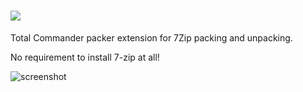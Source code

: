 # [![](https://img.shields.io/chocolatey/v/tcp-7zip.svg?color=red&label=tcp-7zip)](https://chocolatey.org/packages/tcp-7zip)

Total Commander packer extension for 7Zip packing and unpacking.

No requirement to install 7-zip at all!

![screenshot](https://cdn.rawgit.com/majkinetor/chocolatey/master/tcp/tcp-7zip/screenshot.png)
